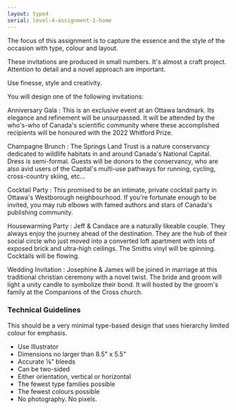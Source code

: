 ```yaml
---
layout: type4
serial: level-4-assignment-1-home
---
```

The focus of this assignment is to capture the essence and the style of the occasion with type, colour and layout.

These invitations are produced in small numbers. It's almost a craft project. Attention to detail and a novel approach are important.

Use finesse, style and creativity.

You will design one of the following invitations:

Anniversary Gala
: This is an exclusive event at an Ottawa landmark. Its elegance and refinement will be unsurpassed. It will be attended by the who's-who of Canada's scientific community where these accomplished recipients will be honoured with the 2022 Whitford Prize.

Champagne Brunch
: The Springs Land Trust is a nature conservancy dedicated to wildlife habitats in and around Canada's National Capital. Dress is semi-formal. Guests will be donors to the conservancy, who are also avid users of the Capital's multi-use pathways for running, cycling, cross-country skiing, etc...

Cocktail Party
: This promised to be an intimate, private cocktail party in Ottawa's Westborough neighbourhood. If you're fortunate enough to be invited, you may rub elbows with famed authors and stars of Canada's publishing community.

Housewarming Party
: Jeff & Candace are a naturally likeable couple. They always enjoy the journey ahead of the destination. They are the hub of their social circle who just moved into a converted loft apartment with lots of exposed brick and ultra-high ceilings. The Smiths vinyl will be spinning. Cocktails will be flowing.

Wedding Invitation
: Josephine & James will be joined in marriage at this traditional christian ceremony with a novel twist. The bride and groom will light a unity candle to symbolize their bond. It will hosted by the groom's family at the Companions of the Cross church.

### Technical Guidelines

This should be a very minimal type-based design that uses hierarchy limited colour for emphasis.

<ul class="hasBullets">
	<li>Use Illustrator</li>
	<li>Dimensions no larger than 8.5" x 5.5"</li>
	<li>Accurate ⅛" bleeds</li>
	<li>Can be two-sided</li>
	<li>Either orientation, vertical or horizontal</li>
	<li>The fewest type families possible</li>
	<li>The fewest colours possible</li>
	<li>No photography. No pixels.</li>
</ul>

